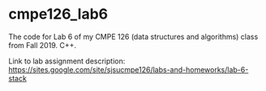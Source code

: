 # cmpe126_lab6
The code for Lab 6 of my CMPE 126 (data structures and algorithms) class from Fall 2019. C++.

Link to lab assignment description: https://sites.google.com/site/sjsucmpe126/labs-and-homeworks/lab-6-stack 
